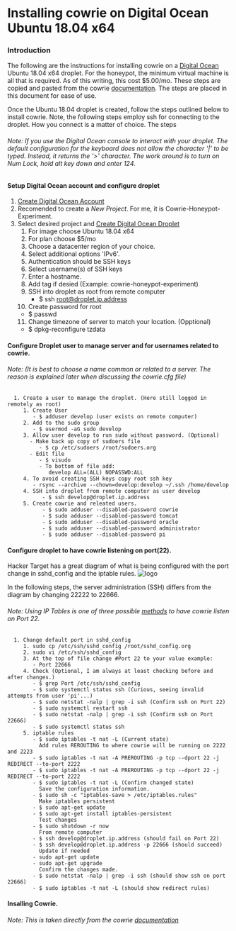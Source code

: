 # Installing cowrie on Digital Ocean Ubuntu 18.04 x64

### Introduction
The following are the instructions for installing cowrie on a [Digital Ocean](https://m.do.co/c/6de21b7fa280) Ubuntu 18.04 x64 droplet. For the honeypot, the minimum virtual machine is all that is required. As of this writing, this cost $5.00/mo. These steps are copied and pasted from the cowrie [documentation](https://cowrie.readthedocs.io/en/latest/). The steps are placed in this document for ease of use.

Once the Ubuntu 18.04 droplet is created, follow the steps outlined below to install cowrie. Note, the following steps employ ssh for connecting to the droplet. How you connect is a matter of choice. The steps 


###### *Note: If you use the Digital Ocean console to interact with your droplet. The default configuration for the keyboard does not allow the character '|' to be typed. Instead, it returns the '>' character. The work around is to turn on Num Lock, hold alt key down and enter 124.*
#### Setup Digital Ocean account and configure droplet
   1. [Create Digital Ocean Account](https://m.do.co/c/6de21b7fa280)
   2. Recomended to create a *New Project*. For me, it is Cowrie-Honeypot-Experiment.
   3. Select desired project and [Create Digital Ocean Droplet](https://www.digitalocean.com/docs/droplets/how-to/create/)
      1. For image choose Ubuntu 18.04 x64
      2. For plan choose $5/mo
      3. Choose a datacenter region of your choice.
      4. Select additional options 'IPv6'.
      5. Authentication should be SSH keys
      6. Select username(s) of SSH keys
      7. Enter a hostname.
      8. Add tag if desied (Example: cowrie-honeypot-experiment)
      9. SSH into droplet as root from remote computer
         - $ ssh root@droplet.ip.address
      10. Create password for root
         - $ passwd
      11. Change timezone of server to match your location. (Opptional)
         - $ dpkg-reconfigure tzdata
   #### Configure Droplet user to manage server and for usernames related to cowrie.
   ###### *Note: (It is best to choose a name common or related to a server. The reason is explained later when discussing the cowrie.cfg file)*
      1. Create a user to manage the droplet. (Here still logged in remotely as root)
         1. Create User
            - $ adduser develop (user exists on remote computer)
         2. Add to the sudo group
            - $ usermod -aG sudo develop
         3. Allow user develop to run sudo without password. (Optional)
           - Make back up copy of sudoers file
              - $ cp /etc/sudoers /root/sudoers.org
           - Edit file
              - $ visudo
              - To bottom of file add:
                 develop ALL=(ALL) NOPASSWD:ALL
         4. To avoid creating SSH keys copy root ssh key
            - rsync --archive --chown=develop:develop ~/.ssh /home/develop
         4. SSH into droplet from remote computer as user develop
               - $ ssh develop@droplet.ip.address
         5. Create cowrie and releated users.
               - $ sudo adduser --disabled-password cowrie
               - $ sudo adduser --disabled-password tomcat
               - $ sudo adduser --disabled-password oracle
               - $ sudo adduser --disabled-password administrator
               - $ sudo adduser --disabled-password pi
   #### Configure droplet to have cowrie listening on port(22).
   Hacker Target has a great diagram of what is being configured with the port change in sshd_config and the iptable rules.
   ![logo](https://hackertarget.com/wp-content/uploads/2018/03/cowrie-honeypot-layout.png "cowrie ssh diagram")
   
   In the following steps, the server administration (SSH) differs from the diagram by changing 22222 to 22666.
   ###### *Note: Using IP Tables is one of three possible [methods](https://cowrie.readthedocs.io/en/latest/INSTALL.html) to have cowrie listen on Port 22.*
      1. Change default port in sshd_config
         1. sudo cp /etc/ssh/sshd_config /root/sshd_config.org
         2. sudo vi /etc/ssh/sshd_config
         3. At the top of file change #Port 22 to your value example:
            - Port 22666
         4. Check (Optional, I am always at least checking before and after changes.)
            - $ grep Port /etc/ssh/sshd_config
            - $ sudo systemctl status ssh (Curious, seeing invalid attempts from user 'pi'...)
            - $ sudo netstat -nalp | grep -i ssh (Confirm ssh on Port 22)
            - $ sudo systemctl restart ssh
            - $ sudo netstat -nalp | grep -i ssh (Confirm ssh on Port 22666)
            - $ sudo systemctl status ssh 
         5. iptable rules
            - $ sudo iptables -t nat -L (Current state)
              Add rules REROUTING to where cowrie will be running on 2222 and 2223
            - $ sudo iptables -t nat -A PREROUTING -p tcp --dport 22 -j REDIRECT --to-port 2222
            - $ sudo iptables -t nat -A PREROUTING -p tcp --dport 22 -j REDIRECT --to-port 2222
            - $ sudo iptables -t nat -L (Confirm changed state)
              Save the configuration information.
            - $ sudo sh -c "iptables-save > /etc/iptables.rules"
              Make iptables persistent
            - $ sudo apt-get update
            - $ sudo apt-get install iptables-persistent
              Test changes
            - $ sudo shutdown -r now
              From remote computer
            - $ ssh develop@droplet.ip.address (should fail on Port 22)
            - $ ssh develop@droplet.ip.address -p 22666 (should succeed)
              Update if needed
            - sudo apt-get update
            - sudo apt-get upgrade
              Confirm the changes made.
            - $ sudo netstat -nalp | grep -i ssh (should show ssh on port 22666)
            - $ sudo iptables -t nat -L (should show redirect rules)
   #### Insalling Cowrie.
   ###### *Note: This is taken directly from the cowrie [documentation](https://cowrie.readthedocs.io/en/latest/INSTALL.html)*
        
            
            
         
